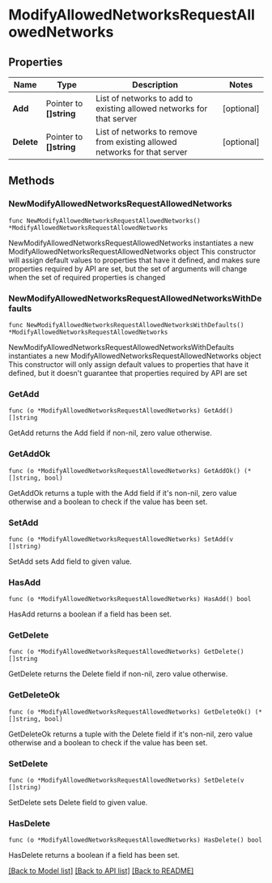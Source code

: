 # ModifyAllowedNetworksRequestAllowedNetworks

## Properties

Name | Type | Description | Notes
------------ | ------------- | ------------- | -------------
**Add** | Pointer to **[]string** | List of networks to add to existing allowed networks for that server | [optional] 
**Delete** | Pointer to **[]string** | List of networks to remove from existing allowed networks for that server | [optional] 

## Methods

### NewModifyAllowedNetworksRequestAllowedNetworks

`func NewModifyAllowedNetworksRequestAllowedNetworks() *ModifyAllowedNetworksRequestAllowedNetworks`

NewModifyAllowedNetworksRequestAllowedNetworks instantiates a new ModifyAllowedNetworksRequestAllowedNetworks object
This constructor will assign default values to properties that have it defined,
and makes sure properties required by API are set, but the set of arguments
will change when the set of required properties is changed

### NewModifyAllowedNetworksRequestAllowedNetworksWithDefaults

`func NewModifyAllowedNetworksRequestAllowedNetworksWithDefaults() *ModifyAllowedNetworksRequestAllowedNetworks`

NewModifyAllowedNetworksRequestAllowedNetworksWithDefaults instantiates a new ModifyAllowedNetworksRequestAllowedNetworks object
This constructor will only assign default values to properties that have it defined,
but it doesn't guarantee that properties required by API are set

### GetAdd

`func (o *ModifyAllowedNetworksRequestAllowedNetworks) GetAdd() []string`

GetAdd returns the Add field if non-nil, zero value otherwise.

### GetAddOk

`func (o *ModifyAllowedNetworksRequestAllowedNetworks) GetAddOk() (*[]string, bool)`

GetAddOk returns a tuple with the Add field if it's non-nil, zero value otherwise
and a boolean to check if the value has been set.

### SetAdd

`func (o *ModifyAllowedNetworksRequestAllowedNetworks) SetAdd(v []string)`

SetAdd sets Add field to given value.

### HasAdd

`func (o *ModifyAllowedNetworksRequestAllowedNetworks) HasAdd() bool`

HasAdd returns a boolean if a field has been set.

### GetDelete

`func (o *ModifyAllowedNetworksRequestAllowedNetworks) GetDelete() []string`

GetDelete returns the Delete field if non-nil, zero value otherwise.

### GetDeleteOk

`func (o *ModifyAllowedNetworksRequestAllowedNetworks) GetDeleteOk() (*[]string, bool)`

GetDeleteOk returns a tuple with the Delete field if it's non-nil, zero value otherwise
and a boolean to check if the value has been set.

### SetDelete

`func (o *ModifyAllowedNetworksRequestAllowedNetworks) SetDelete(v []string)`

SetDelete sets Delete field to given value.

### HasDelete

`func (o *ModifyAllowedNetworksRequestAllowedNetworks) HasDelete() bool`

HasDelete returns a boolean if a field has been set.


[[Back to Model list]](../README.md#documentation-for-models) [[Back to API list]](../README.md#documentation-for-api-endpoints) [[Back to README]](../README.md)


